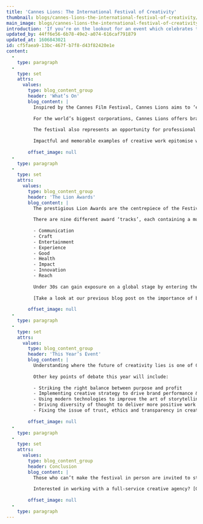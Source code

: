 ```yaml
---
title: 'Cannes Lions: The International Festival of Creativity'
thumbnail: blogs/cannes-lions-the-international-festival-of-creativity/36-thumbnail-image.jpg
main_image: blogs/cannes-lions-the-international-festival-of-creativity/36-main-image.jpg
introduction: 'If you’re on the lookout for an event which celebrates the very best of what the creative world has to offer, then you’ve come to the right place. Since 1954, aspiring creatives have flocked to the French Riviera to attend the Cannes Lions International Festival of Creativity, which showcases innovative, exciting new ideas and explores their impact on the world.'
updated_by: 44ff6e56-6b78-49e2-a074-616caf791879
updated_at: 1606843021
id: cf5faea9-13bc-467f-b7f8-d43f82420e1e
content:
  -
    type: paragraph
  -
    type: set
    attrs:
      values:
        type: blog_content_group
        header: 'What’s On'
        blog_content: |
          Inspired by the Cannes Film Festival, Cannes Lions aims to ‘explore the value of creativity in branded communications’ by playing host to a series of talks, panels, exhibitions and events, all of which address opportunities and challenges faced by those who work in creative industries.
          
          For the world’s biggest corporations, Cannes Lions offers brand exposure, with hundreds of senior figures attending to share and discuss industry changes. Keynote speakers from the likes of Google, Netflix and Coca-Cola (not to mention a whole host of exciting new start-up organisations) try to reflect on the past year and offer insight into what strategies will succeed in the year ahead.
          
          The festival also represents an opportunity for professional creatives to be seen. Visitors are urged to not just sit back and listen, but network and mix with other attendees. Forming relationships with like-minded visitors, as well as sharing knowledge and strategies, can open doors for a wide range of collaborative projects.
          
          Impactful and memorable examples of creative work epitomise what Cannes Lions is all about – with last year’s festival showcasing more than 30,000 projects from 90 countries, visitors are never short of inspiration.
          
        offset_image: null
  -
    type: paragraph
  -
    type: set
    attrs:
      values:
        type: blog_content_group
        header: 'The Lion Awards'
        blog_content: |
          The prestigious Lion Awards are the centrepiece of the Festival, providing a chance for creative teams and individuals to really make their mark. To be awarded a Lion is quite an achievement – judges are on the lookout for work that has completely shook the creative world and changed things for the better, with the results to back it up.
          
          There are nine different award ‘tracks’, each containing a multitude of sub-category awards. The main categories are:
          
          - Communication
          - Craft
          - Entertainment
          - Experience
          - Good
          - Health
          - Impact
          - Innovation
          - Reach
          
          Under 30s can gain exposure on a global stage by entering the Young Lions awards, which runs in conjunction with the Cannes Lions School. The School offers custom training and mentorship to promising young talent in order to develop future innovative leaders.
          
          [Take a look at our previous blog post on the importance of brand storytelling](/thinking/what-is-brand-storytelling/)
          
        offset_image: null
  -
    type: paragraph
  -
    type: set
    attrs:
      values:
        type: blog_content_group
        header: 'This Year’s Event'
        blog_content: |
          Understanding where the future of creativity lies is one of Cannes Lions’ key goals. The 2019 festival will give specific focus towards harnessing creative strategies as a force for good, revolving around themes such as inclusiveness, equality, diversity and ethics.
          
          Other key points of debate this year will include:
          
          - Striking the right balance between purpose and profit
          - Implementing creative strategy to drive brand performance & growth
          - Using modern technologies to improve the art of storytelling
          - Driving diversity of thought to deliver more positive work
          - Fixing the issue of trust, ethics and transparency in creative marketing
          
        offset_image: null
  -
    type: paragraph
  -
    type: set
    attrs:
      values:
        type: blog_content_group
        header: Conclusion
        blog_content: |
          Those who can’t make the festival in person are invited to stream the event live with a digital pass. Whether you’re involved in creative industries or not, it’s well worth keeping an eye on the 66th annual Cannes Lions Festival, which takes place on 17-21st June 2019.
          
          Interested in working with a full-service creative agency? [Get in touch with the Think!Creative team today.](/contact)
          
        offset_image: null
  -
    type: paragraph
---
```

